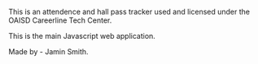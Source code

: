 This is an attendence and hall pass tracker used and licensed under the OAISD Careerline Tech Center.

This is the main Javascript web application.

Made by - Jamin Smith.